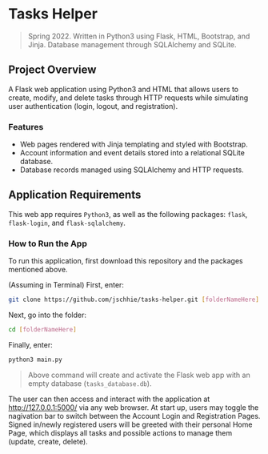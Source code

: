 # Tasks Helper
> Spring 2022. Written in Python3 using Flask, HTML, Bootstrap, and Jinja. Database management through SQLAlchemy and SQLite.

## Project Overview
A Flask web application using Python3 and HTML that allows users to create, modify, and delete tasks through HTTP requests while simulating user authentication (login, logout, and registration). 

### Features
* Web pages rendered with Jinja templating and styled with Bootstrap.
* Account information and event details stored into a relational SQLite database.
* Database records managed using SQLAlchemy and HTTP requests.

## Application Requirements
This web app requires ```Python3```, as well as the following packages: ```flask```, ```flask-login```, and ```flask-sqlalchemy```.

### How to Run the App
To run this application, first download this repository and the packages mentioned above.

(Assuming in Terminal) First, enter:
```bash 
git clone https://github.com/jschhie/tasks-helper.git [folderNameHere]
```

Next, go into the folder: 
```bash 
cd [folderNameHere]
```

Finally, enter:
```bash
python3 main.py
```

> Above command will create and activate the Flask web app with an empty database (```tasks_database.db```). 

The user can then access and interact with the application at http://127.0.0.1:5000/ via any web browser. 
At start up, users may toggle the nagivation bar to switch between the Account Login and Registration Pages. Signed in/newly registered users will be greeted with their personal Home Page, which displays all tasks and possible actions to manage them (update, create, delete).
